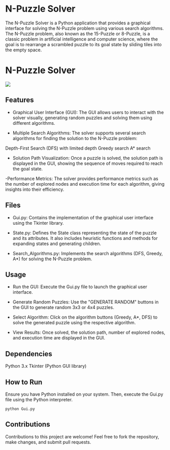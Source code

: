 # N-Puzzle Solver
The N-Puzzle Solver is a Python application that provides a graphical interface for solving the N-Puzzle problem using various search algorithms. The N-Puzzle problem, also known as the 15-Puzzle or 8-Puzzle, is a classic problem in artificial intelligence and computer science, where the goal is to rearrange a scrambled puzzle to its goal state by sliding tiles into the empty space.

# N-Puzzle Solver
![](https://git.kpi.fei.tuke.sk/jp582qe/lloyd-puzzle/-/blob/main/puzzle.gif)

## Features
- Graphical User Interface (GUI): The GUI allows users to interact with the solver visually, generating random puzzles and solving them using different algorithms.

- Multiple Search Algorithms: The solver supports several search algorithms for finding the solution to the N-Puzzle problem:

Depth-First Search (DFS) with limited depth
Greedy search
A* search
- Solution Path Visualization: Once a puzzle is solved, the solution path is displayed in the GUI, showing the sequence of moves required to reach the goal state.

-Performance Metrics: The solver provides performance metrics such as the number of explored nodes and execution time for each algorithm, giving insights into their efficiency.

## Files
- Gui.py: Contains the implementation of the graphical user interface using the Tkinter library.

- State.py: Defines the State class representing the state of the puzzle and its attributes. It also includes heuristic functions and methods for expanding states and generating children.

- Search_Algorithms.py: Implements the search algorithms (DFS, Greedy, A*) for solving the N-Puzzle problem.

## Usage
- Run the GUI: Execute the Gui.py file to launch the graphical user interface.

- Generate Random Puzzles: Use the "GENERATE RANDOM" buttons in the GUI to generate random 3x3 or 4x4 puzzles.

- Select Algorithm: Click on the algorithm buttons (Greedy, A*, DFS) to solve the generated puzzle using the respective algorithm.

- View Results: Once solved, the solution path, number of explored nodes, and execution time are displayed in the GUI.

## Dependencies
Python 3.x
Tkinter (Python GUI library)

## How to Run
Ensure you have Python installed on your system. Then, execute the Gui.py file using the Python interpreter.


```
python Gui.py
```

## Contributions
Contributions to this project are welcome! Feel free to fork the repository, make changes, and submit pull requests.

